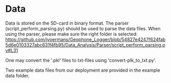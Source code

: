 # Data

Data is stored on the SD-card in binary format. The parser (script_perform_parsing.py) should be used to parse the data files. When using the parser, please make sure the right folder is selected:
https://github.com/jvoermans/Geophone_Logger/blob/54827e4247f624fab5d6e0103327abc631f4fb95/Data_Analysis/Parser/script_perform_parsing.py#L31

One may convert the '.pkl' files to txt-files using 'convert-plk_to_txt.py'.

Two example data files from our deployment are provided in the example data folder.
